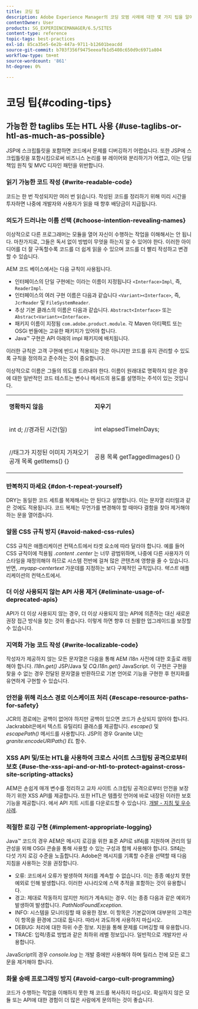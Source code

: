 ```yaml
---
title: 코딩 팁
description: Adobe Experience Manager의 코딩 모범 사례에 대한 몇 가지 팁을 알아봅니다.
contentOwner: User
products: SG_EXPERIENCEMANAGER/6.5/SITES
content-type: reference
topic-tags: best-practices
exl-id: 85ca35e5-6e2b-447a-9711-b12601beacdd
source-git-commit: b703f356f9475eeeafb1d5408c650d9c6971a804
workflow-type: tm+mt
source-wordcount: '861'
ht-degree: 0%

---
```


# 코딩 팁{#coding-tips}

## 가능한 한 taglibs 또는 HTL 사용 {#use-taglibs-or-htl-as-much-as-possible}

JSP에 스크립틀릿을 포함하면 코드에서 문제를 디버깅하기 어렵습니다. 또한 JSP에 스크립틀릿을 포함시킴으로써 비즈니스 논리를 뷰 레이어와 분리하기가 어렵고, 이는 단일 책임 원칙 및 MVC 디자인 패턴을 위반합니다.

### 읽기 가능한 코드 작성 {#write-readable-code}

코드는 한 번 작성되지만 여러 번 읽습니다. 작성된 코드를 정리하기 위해 미리 시간을 투자하면 나중에 개발자와 사용자가 읽을 때 향후 배당금이 지급됩니다.

### 의도가 드러나는 이름 선택 {#choose-intention-revealing-names}

이상적으로 다른 프로그래머는 모듈을 열어 자신이 수행하는 작업을 이해해서는 안 됩니다. 마찬가지로, 그들은 독서 없이 방법이 무엇을 하는지 알 수 있어야 한다. 이러한 아이디어를 더 잘 구독할수록 코드를 더 쉽게 읽을 수 있으며 코드를 더 빨리 작성하고 변경할 수 있습니다.

AEM 코드 베이스에서는 다음 규칙이 사용됩니다.


* 인터페이스의 단일 구현에는 이라는 이름이 지정됩니다 `<Interface>Impl`, 즉, `ReaderImpl`.
* 인터페이스의 여러 구현 이름은 다음과 같습니다 `<Variant><Interface>`, 즉, `JcrReader` 및 `FileSystemReader`.
* 추상 기본 클래스의 이름은 다음과 같습니다. `Abstract<Interface>` 또는 `Abstract<Variant><Interface>`.
* 패키지 이름이 지정됨 `com.adobe.product.module`. 각 Maven 아티팩트 또는 OSGi 번들에는 고유한 패키지가 있어야 합니다.
* Java™ 구현은 API 아래의 impl 패키지에 배치됩니다.


이러한 규칙은 고객 구현에 반드시 적용되는 것은 아니지만 코드를 유지 관리할 수 있도록 규칙을 정의하고 준수하는 것이 중요합니다.

이상적으로 이름은 그들의 의도를 드러내야 한다. 이름이 원래대로 명확하지 않은 경우에 대한 일반적인 코드 테스트는 변수나 메서드의 용도를 설명하는 주석이 있는 것입니다.

<table>
 <tbody>
  <tr>
   <td><p><strong>명확하지 않음</strong></p> </td>
   <td><p><strong>지우기</strong></p> </td>
  </tr>
  <tr>
   <td><p>int d; //경과된 시간(일)</p> </td>
   <td><p>int elapsedTimeInDays;</p> </td>
  </tr>
  <tr>
   <td><p>//태그가 지정된 이미지 가져오기<br /> 공개 목록 getItems() {}</p> </td>
   <td><p>공용 목록 getTaggedImages() {}</p> </td>
  </tr>
 </tbody>
</table>

### 반복하지 마세요  {#don-t-repeat-yourself}

DRY는 동일한 코드 세트를 복제해서는 안 된다고 설명합니다. 이는 문자열 리터럴과 같은 것에도 적용됩니다. 코드 복제는 무언가를 변경해야 할 때마다 결함을 찾아 제거해야 하는 문을 열어줍니다.

### 알몸 CSS 규칙 방지 {#avoid-naked-css-rules}

CSS 규칙은 애플리케이션 컨텍스트에서 타겟 요소에 따라 달라야 합니다. 예를 들어 CSS 규칙이에 적용됨 *.content .center* 는 너무 광범위하며, 나중에 다른 사용자가 이 스타일을 재정의해야 하므로 시스템 전반에 걸쳐 많은 콘텐츠에 영향을 줄 수 있습니다. 반면, *.myapp-centertext* 가운데를 지정하는 보다 구체적인 규칙입니다. *텍스트* 애플리케이션의 컨텍스트에서.

### 더 이상 사용되지 않는 API 사용 제거 {#eliminate-usage-of-deprecated-apis}

API가 더 이상 사용되지 않는 경우, 더 이상 사용되지 않는 API에 의존하는 대신 새로운 권장 접근 방식을 찾는 것이 좋습니다. 이렇게 하면 향후 더 원활한 업그레이드를 보장할 수 있습니다.

### 지역화 가능 코드 작성 {#write-localizable-code}

작성자가 제공하지 않는 모든 문자열은 다음을 통해 AEM i18n 사전에 대한 호출로 래핑해야 합니다. *I18n.get()* JSP/Java 및 *CQ.I18n.get()* JavaScript. 이 구현은 구현을 찾을 수 없는 경우 전달된 문자열을 반환하므로 기본 언어로 기능을 구현한 후 현지화를 유연하게 구현할 수 있습니다.

### 안전을 위해 리소스 경로 이스케이프 처리 {#escape-resource-paths-for-safety}

JCR의 경로에는 공백이 없어야 하지만 공백이 있으면 코드가 손상되지 않아야 합니다. Jackrabbit은에서 텍스트 유틸리티 클래스를 제공합니다. *escape()* 및 *escapePath()* 메서드를 사용합니다. JSP의 경우 Granite UI는 *granite:encodeURIPath() EL* 함수.

### XSS API 및/또는 HTL을 사용하여 크로스 사이트 스크립팅 공격으로부터 보호 {#use-the-xss-api-and-or-htl-to-protect-against-cross-site-scripting-attacks}

AEM은 손쉽게 매개 변수를 정리하고 교차 사이트 스크립팅 공격으로부터 안전을 보장하기 위한 XSS API를 제공합니다. 또한 HTL은 템플릿 언어에 바로 내장된 이러한 보호 기능을 제공합니다. 에서 API 치트 시트를 다운로드할 수 있습니다. [개발 - 지침 및 우수 사례](/help/sites-developing/dev-guidelines-bestpractices.md).

### 적절한 로깅 구현 {#implement-appropriate-logging}

Java™ 코드의 경우 AEM은 메시지 로깅을 위한 표준 API로 slf4j를 지원하며 관리의 일관성을 위해 OSGi 콘솔을 통해 사용할 수 있는 구성과 함께 사용해야 합니다. Slf4j는 다섯 가지 로깅 수준을 노출합니다. Adobe은 메시지를 기록할 수준을 선택할 때 다음 지침을 사용하는 것을 권장합니다.

* 오류: 코드에서 오류가 발생하여 처리를 계속할 수 없습니다. 이는 종종 예상치 못한 예외로 인해 발생합니다. 이러한 시나리오에 스택 추적을 포함하는 것이 유용합니다.
* 경고: 제대로 작동하지 않지만 처리가 계속되는 경우. 이는 종종 다음과 같은 예외가 발생하여 발생합니다. *PathNotFoundException*.
* INFO: 시스템을 모니터링할 때 유용한 정보. 이 항목은 기본값이며 대부분의 고객은 이 항목을 환경에 그대로 둡니다. 따라서 과도하게 사용하지 마십시오.
* DEBUG: 처리에 대한 하위 수준 정보. 지원을 통해 문제를 디버깅할 때 유용합니다.
* TRACE: 입력/종료 방법과 같은 최하위 레벨 정보입니다. 일반적으로 개발자만 사용합니다.

JavaScript의 경우 *console.log* 는 개발 중에만 사용해야 하며 릴리스 전에 모든 로그 문을 제거해야 합니다.

### 화물 숭배 프로그래밍 방지 {#avoid-cargo-cult-programming}

코드가 수행하는 작업을 이해하지 못한 채 코드를 복사하지 마십시오. 확실하지 않은 모듈 또는 API에 대한 경험이 더 많은 사람에게 문의하는 것이 좋습니다.
